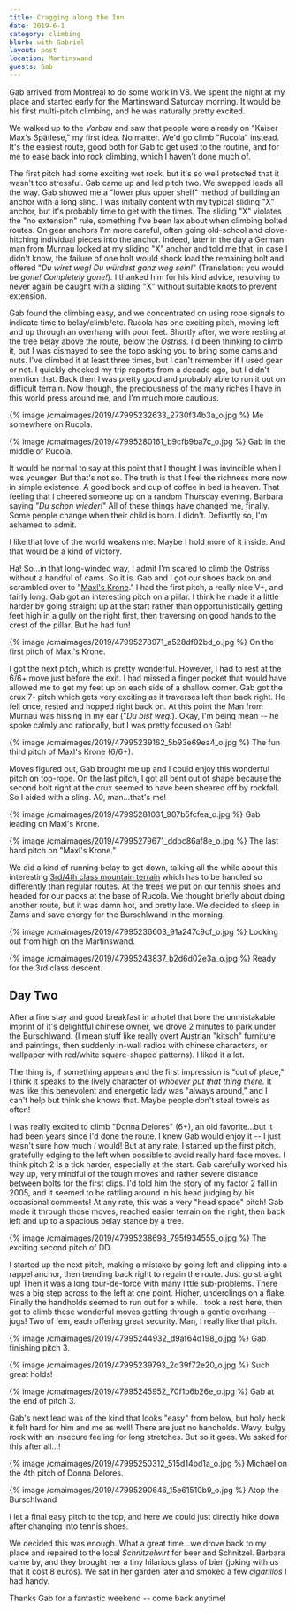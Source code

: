```yaml
---
title: Cragging along the Inn
date: 2019-6-1
category: climbing
blurb: with Gabriel
layout: post
location: Martinswand
guests: Gab
---
```


Gab arrived from Montreal to do some work in V8. We spent the night at my place and
started early for the Martinswand Saturday morning. It would be his first multi-pitch
climbing, and he was naturally pretty excited.

We walked up to the *Vorbau* and saw that people were already on "Kaiser Max's Spätlese,"
my first idea. No matter. We'd go climb "Rucola" instead. It's the easiest route,
good both for Gab to get used to the routine, and for me to ease back into rock
climbing, which I haven't done much of.

The first pitch had some exciting wet rock, but it's so well protected that it wasn't
too stressful. Gab came up and led pitch two. We swapped leads all the way.
Gab showed me a "lower plus upper shelf" method of building an anchor with a long
sling. I was initially content with my typical sliding "X" anchor, but it's probably
time to get with the times. The sliding "X" violates the "no extension" rule,
something I've been lax about when climbing bolted routes. On gear anchors I'm
more careful, often going old-school and clove-hitching individual pieces into
the anchor. Indeed, later in the day a German man from Murnau looked at my
sliding "X" anchor and told me that, in case I didn't know, the failure of one
bolt would shock load the remaining bolt and offered "*Du wirst weg! Du würdest ganz weg sein!*"
(Translation: you would be *gone! Completely gone!*). I thanked him for his
kind advice, resolving to never again be caught with a sliding "X" without
suitable knots to prevent extension.

Gab found the climbing easy, and we concentrated on using rope signals to indicate
time to belay/climb/etc. Rucola has one exciting pitch, moving left and up through
an overhang with poor feet. Shortly after, we were resting at the tree belay
above the route, below the *Ostriss*. I'd been thinking to climb it, but I was
dismayed to see the topo asking you to bring some cams and nuts. I've climbed it at
least three times, but I can't remember if I used gear or not. I quickly checked my
trip reports from a decade ago, but I didn't mention that. Back then I was pretty
good and probably able to run it out on difficult terrain. Now though, the preciousness
of the many riches I have in this world press around me, and I'm much more cautious.

{% image /cmaimages/2019/47995232633_2730f34b3a_o.jpg %}
Me somewhere on Rucola.


{% image /cmaimages/2019/47995280161_b9cfb9ba7c_o.jpg %}
Gab in the middle of Rucola.




It would be normal to say at this point that I thought I was invincible when I was younger.
But that's not so. The truth is that I feel the richness more now in simple existence.
A good book and cup of coffee in bed is heaven. That feeling that I cheered someone up
on a random Thursday evening. Barbara saying *"Du schon wieder!*" All of these things
have changed me, finally. Some people change when their child is born. I didn't.
Defiantly so, I'm ashamed to admit.

I like that love of the world weakens me. Maybe I hold more of it inside. And that would be
a kind of victory.

Ha! So...in that long-winded way, I admit I'm scared to climb the Ostriss without a handful
of cams. So it is. Gab and I got our shoes back on and scrambled over to "[Maxl's Krone](https://www.bergsteigen.com/fileadmin/userdaten/import/topos/280_Topo_616d1de9-836a-45ea-881b-bca4d4382d15_maxlskrone.pdf)."
I had the first pitch, a really nice V+, and fairly long. Gab got an interesting pitch on a pillar.
I think he made it a little harder by going straight up at the start rather than opportunistically
getting feet high in a gully on the right first, then traversing on good hands to the crest of the
pillar. But he had fun!

{% image /cmaimages/2019/47995278971_a528df02bd_o.jpg %}
On the first pitch of Maxl's Krone.


I got the next pitch, which is pretty wonderful. However, I had to rest at the 6/6+ move just
before the exit. I had missed a finger pocket that would have allowed me to get my feet up on
each side of a shallow corner. Gab got the crux 7- pitch which gets very exciting as it traverses
left then back right. He fell once, rested and hopped right back on. At this point the Man from
Murnau was hissing in my ear ("*Du bist weg!*). Okay, I'm being mean -- he spoke calmly and
rationally, but I was pretty focused on Gab!



{% image /cmaimages/2019/47995239162_5b93e69ea4_o.jpg %}
The fun third pitch of Maxl's Krone (6/6+).




Moves figured out, Gab brought me up and I could enjoy this wonderful pitch on top-rope.
On the last pitch, I got all bent out of shape because the second bolt right at the crux
seemed to have been sheared off by rockfall. So I aided with a sling. A0, man...that's me!

{% image /cmaimages/2019/47995281031_907b5fcfea_o.jpg %}
Gab leading on Maxl's Krone.


{% image /cmaimages/2019/47995279671_ddbc86af8e_o.jpg %}
The last hard pitch on "Maxl's Krone."


We did a kind of running belay to get down, talking all the while about this interesting
[3rd/4th class mountain terrain](https://www.summitpost.org/thoughts-on-4th-class-terrain/298107) which has to be handled so differently than regular routes.
At the trees we put on our tennis shoes and headed for our packs at the base of Rucola. We thought briefly
about doing another route, but it was damn hot, and pretty late. We decided to sleep in Zams and
save energy for the Burschlwand in the morning.

{% image /cmaimages/2019/47995236603_91a247c9cf_o.jpg %}
Looking out from high on the Martinswand.


{% image /cmaimages/2019/47995243837_b2d6d02e3a_o.jpg %}
Ready for the 3rd class descent.


## Day Two

After a fine stay and good breakfast in a hotel that bore the unmistakable imprint of it's delightful chinese owner,
we drove 2 minutes to park under the Burschlwand. (I mean stuff like really overt Austrian "kitsch" furniture and paintings,
then suddenly in-wall radios with chinese characters, or wallpaper with red/white square-shaped patterns). I liked
it a lot.

The thing is, if something appears and the first impression is "out of place," I think it speaks to the lively character
of *whoever put that thing there.* It was like this benevolent and energetic lady was "always around," and I can't help
but think she knows that. Maybe people don't steal towels as often!

I was really excited to climb "Donna Delores" (6+), an old favorite...but it had been years since I'd done the route.
I knew Gab would enjoy it -- I just wasn't sure how much *I* would! But at any rate, I started up the first pitch, gratefully
edging to the left when possible to avoid really hard face moves. I think pitch 2 is a tick harder, especially at the start.
Gab carefully worked his way up, very mindful of the tough moves and rather severe distance between bolts for the first clips.
I'd told him the story of my factor 2 fall in 2005, and it seemed to be rattling around in his head judging by his
occasional comments! At any rate, this was a very "head space" pitch! Gab made it through those moves, reached easier
terrain on the right, then back left and up to a spacious belay stance by a tree.

{% image /cmaimages/2019/47995238698_795f934555_o.jpg %}
The exciting second pitch of DD.


I started up the next pitch, making a mistake by going left and clipping into a rappel anchor, then  trending back right
to regain the route. Just go straight up! Then it was a long tour-de-force with many little sub-problems. There was a big
step across to the left at one point. Higher, underclings on a flake. Finally the handholds seemed to run out for a while.
I took a rest here, then got to climb these wonderful moves getting through a gentle overhang -- jugs! Two of 'em, each
offering great security. Man, I really like that pitch.

{% image /cmaimages/2019/47995244932_d9af64d198_o.jpg %}
Gab finishing pitch 3.




{% image /cmaimages/2019/47995239793_2d39f72e20_o.jpg %}
Such great holds!




{% image /cmaimages/2019/47995245952_70f1b6b26e_o.jpg %}
Gab at the end of pitch 3.


Gab's next lead was of the kind that looks "easy" from below, but holy heck it felt hard for him and me as well!
There are just no handholds. Wavy, bulgy rock with an insecure feeling for long stretches. But so it goes. We asked for
this after all...!

{% image /cmaimages/2019/47995250312_515d14bd1a_o.jpg %}
Michael on the 4th pitch of Donna Delores.



{% image /cmaimages/2019/47995290646_15e61510b9_o.jpg %}
Atop the Burschlwand


I let a final easy pitch to the top, and here we could just directly hike down after changing into tennis shoes.

We decided this was enough. What a great time...we drove back to my place and repaired to the local *Schnitzelwirt* for
beer and Schnitzel. Barbara came by, and they brought her a tiny hilarious glass of bier (joking with us that it cost
8 euros). We sat in her garden later and smoked a few *cigarillos* I had handy.

Thanks Gab for a fantastic weekend -- come back anytime!





